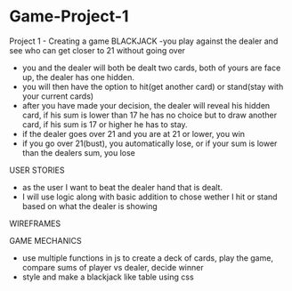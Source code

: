 # Game-Project-1
Project 1 - Creating a game
BLACKJACK
-you play against the dealer and see who can get closer to 21 without going over
- you and the dealer will both be dealt two cards, both of yours are face up, the dealer has one hidden.
- you will then have the option to hit(get another card) or stand(stay with your current cards)
- after you have made your decision, the dealer will reveal his hidden card, if his sum is lower than 17 he has no choice but to draw another card, if his sum is 17 or higher he has to stay.
- if the dealer goes over 21 and you are at 21 or lower, you win
- if you go over 21(bust), you automatically lose, or if your sum is lower than the dealers sum, you lose

USER STORIES
- as the user I want to beat the dealer hand that is dealt.
- I will use logic along with basic addition to chose wether I hit or stand based on what the dealer is showing


WIREFRAMES








GAME MECHANICS
- use multiple functions in js to create a deck of cards, play the game, compare sums of player vs dealer, decide winner
- style and make a blackjack like table using css
